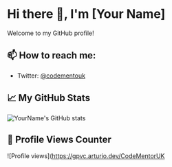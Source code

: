 # Hi there 👋, I'm [Your Name]

Welcome to my GitHub profile!

## 📫 How to reach me:

- Twitter: [@codementouk](https://twitter.com/codementouk)

## 📈 My GitHub Stats

![YourName's GitHub stats](https://github-readme-stats.vercel.app/api?username=CodeMentorUK&show_icons=true&theme=radical)

## 🔢 Profile Views Counter

![Profile views](https://gpvc.arturio.dev/CodeMentorUK
